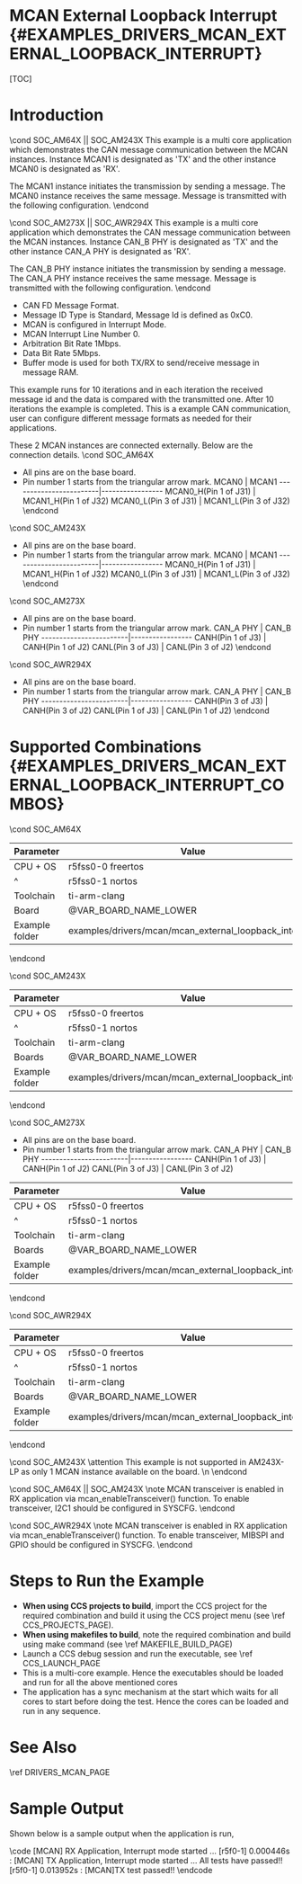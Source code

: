 # MCAN External Loopback Interrupt {#EXAMPLES_DRIVERS_MCAN_EXTERNAL_LOOPBACK_INTERRUPT}

[TOC]

# Introduction

\cond SOC_AM64X || SOC_AM243X
This example is a multi core application which demonstrates the CAN message
communication between the MCAN instances.
Instance MCAN1 is designated as 'TX'
and the other instance MCAN0 is designated as 'RX'.

The MCAN1 instance initiates the transmission by sending a message.
The MCAN0 instance receives the same message.
Message is transmitted with the following configuration.
\endcond

\cond SOC_AM273X || SOC_AWR294X
This example is a multi core application which demonstrates the CAN message
communication between the MCAN instances.
Instance CAN_B PHY is designated as 'TX'
and the other instance CAN_A PHY is designated as 'RX'.

The CAN_B PHY instance initiates the transmission by sending a message.
The CAN_A PHY instance receives the same message.
Message is transmitted with the following configuration.
\endcond
- CAN FD Message Format.
- Message ID Type is Standard, Message Id is defined as 0xC0.
- MCAN is configured in Interrupt Mode.
- MCAN Interrupt Line Number 0.
- Arbitration Bit Rate 1Mbps.
- Data Bit Rate 5Mbps.
- Buffer mode is used for both TX/RX to send/receive message in message RAM.

This example runs for 10 iterations and in each 
iteration the received message id and the data is compared with the transmitted
one. After 10 iterations the example is completed.
This is a example CAN communication, user can configure different message
formats as needed for their applications.

These 2 MCAN instances are connected externally.
Below are the connection details.
\cond SOC_AM64X
- All pins are on the base board.
- Pin number 1 starts from the triangular arrow mark.
 MCAN0                   | MCAN1
 ------------------------|-----------------
 MCAN0_H(Pin 1  of J31)  | MCAN1_H(Pin 1  of J32)
 MCAN0_L(Pin 3  of J31)  | MCAN1_L(Pin 3  of J32)
\endcond

\cond SOC_AM243X
- All pins are on the base board.
- Pin number 1 starts from the triangular arrow mark.
 MCAN0                   | MCAN1
 ------------------------|-----------------
 MCAN0_H(Pin 1  of J31)  | MCAN1_H(Pin 1  of J32)
 MCAN0_L(Pin 3  of J31)  | MCAN1_L(Pin 3  of J32)
\endcond

\cond SOC_AM273X
- All pins are on the base board.
- Pin number 1 starts from the triangular arrow mark.
 CAN_A PHY               | CAN_B PHY
 ------------------------|-----------------
 CANH(Pin 1  of J3)      | CANH(Pin 1  of J2)
 CANL(Pin 3  of J3)      | CANL(Pin 3  of J2)
\endcond

\cond SOC_AWR294X
- All pins are on the base board.
- Pin number 1 starts from the triangular arrow mark.
 CAN_A PHY               | CAN_B PHY
 ------------------------|-----------------
 CANH(Pin 3  of J3)      | CANH(Pin 3  of J2)
 CANL(Pin 1  of J3)      | CANL(Pin 1  of J2)
\endcond


# Supported Combinations {#EXAMPLES_DRIVERS_MCAN_EXTERNAL_LOOPBACK_INTERRUPT_COMBOS}

\cond SOC_AM64X

 Parameter      | Value
 ---------------|-----------
 CPU + OS       | r5fss0-0 freertos
 ^              | r5fss0-1 nortos
 Toolchain      | ti-arm-clang
 Board          | @VAR_BOARD_NAME_LOWER
 Example folder | examples/drivers/mcan/mcan_external_loopback_interrupt

\endcond

\cond SOC_AM243X

 Parameter      | Value
 ---------------|-----------
 CPU + OS       | r5fss0-0 freertos
 ^              | r5fss0-1 nortos
 Toolchain      | ti-arm-clang
 Boards         | @VAR_BOARD_NAME_LOWER
 Example folder | examples/drivers/mcan/mcan_external_loopback_interrupt

\endcond

\cond SOC_AM273X

- All pins are on the base board.
- Pin number 1 starts from the triangular arrow mark.
 CAN_A PHY               | CAN_B PHY
 ------------------------|-----------------
 CANH(Pin 1  of J3)      | CANH(Pin 1  of J2)
 CANL(Pin 3  of J3)      | CANL(Pin 3  of J2)

 Parameter      | Value
 ---------------|-----------
 CPU + OS       | r5fss0-0 freertos
 ^              | r5fss0-1 nortos
 Toolchain      | ti-arm-clang
 Boards         | @VAR_BOARD_NAME_LOWER
 Example folder | examples/drivers/mcan/mcan_external_loopback_interrupt

\endcond

\cond SOC_AWR294X

 Parameter      | Value
 ---------------|-----------
 CPU + OS       | r5fss0-0 freertos
 ^              | r5fss0-1 nortos
 Toolchain      | ti-arm-clang
 Boards         | @VAR_BOARD_NAME_LOWER
 Example folder | examples/drivers/mcan/mcan_external_loopback_interrupt

\endcond

\cond SOC_AM243X
\attention This example is not supported in AM243X-LP as only 1 MCAN instance available on the board. \n
\endcond

\cond SOC_AM64X || SOC_AM243X
\note MCAN transceiver is enabled in RX application via mcan_enableTransceiver() function.
To enable transceiver, I2C1 should be configured in SYSCFG.
\endcond

\cond SOC_AWR294X
\note MCAN transceiver is enabled in RX application via mcan_enableTransceiver() function.
To enable transceiver, MIBSPI and GPIO should be configured in SYSCFG.
\endcond
# Steps to Run the Example

- **When using CCS projects to build**, import the CCS project for the required combination
  and build it using the CCS project menu (see \ref CCS_PROJECTS_PAGE).
- **When using makefiles to build**, note the required combination and build using
  make command (see \ref MAKEFILE_BUILD_PAGE)
- Launch a CCS debug session and run the executable, see \ref CCS_LAUNCH_PAGE
- This is a multi-core example. Hence the executables should be loaded and run for all the above mentioned cores
- The application has a sync mechanism at the start which waits for all cores to start before doing the test. Hence the cores can be loaded and run in any sequence.

# See Also

\ref DRIVERS_MCAN_PAGE

# Sample Output

Shown below is a sample output when the application is run,

\code
[MCAN] RX Application, Interrupt mode started ...
[r5f0-1]     0.000446s : [MCAN] TX Application, Interrupt mode started ...
All tests have passed!!
[r5f0-1]     0.013952s : [MCAN]TX test passed!!
\endcode
